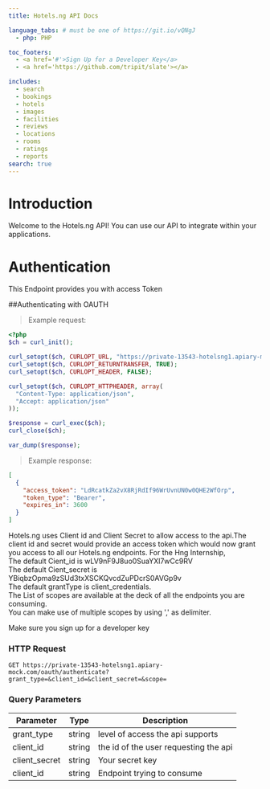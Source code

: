 ```yaml
---
title: Hotels.ng API Docs

language_tabs: # must be one of https://git.io/vQNgJ
  - php: PHP

toc_footers:
  - <a href='#'>Sign Up for a Developer Key</a>
  - <a href='https://github.com/tripit/slate'></a>

includes:
  - search
  - bookings
  - hotels
  - images
  - facilities
  - reviews
  - locations
  - rooms
  - ratings
  - reports
search: true
---
```


# Introduction

Welcome to the Hotels.ng API! You can use our API to integrate within your applications.

# Authentication

This Endpoint provides you with access Token

##Authenticating with OAUTH

> Example request:

```php
<?php
$ch = curl_init();

curl_setopt($ch, CURLOPT_URL, "https://private-13543-hotelsng1.apiary-mock.com/oauth/authenticate?grant_type=&client_id=&client_secret=&scope=");
curl_setopt($ch, CURLOPT_RETURNTRANSFER, TRUE);
curl_setopt($ch, CURLOPT_HEADER, FALSE);

curl_setopt($ch, CURLOPT_HTTPHEADER, array(
  "Content-Type: application/json",
  "Accept: application/json"
));

$response = curl_exec($ch);
curl_close($ch);

var_dump($response);
```

> Example response:

```json
[
  {
    "access_token": "LdRcatkZa2vX8RjRdIf96WrUvnUN0w0QHE2WfOrp",
    "token_type": "Bearer",
    "expires_in": 3600
  }
]
```


Hotels.ng uses Client id and Client Secret to allow access to the api.The client id and secret would provide an access token which would now grant you access to all our Hotels.ng endpoints. 
For the Hng Internship,<br>
The default Cient_id is wLV9nF9J8uo0SuaYXl7wCc9RV<br>
The default Cient_secret is YBiqbzOpma9zSUd3txXSCKQvcdZuPDcrS0AVGp9v <br>
The default grantType is client_credentials.<br>
The List of scopes are available at the deck of all the endpoints you are consuming. <br>
You can make use of multiple scopes by using ',' as delimiter.<br>

<aside class="notice">
Make sure you sign up for a developer key
</aside>

### HTTP Request

`GET https://private-13543-hotelsng1.apiary-mock.com/oauth/authenticate?grant_type=&client_id=&client_secret=&scope=`

### Query Parameters

Parameter | Type | Description
--------- | ------- | -----------
grant_type| string|level of access the api supports 
client_id | string |the id of the user requesting the api
client_secret | string |Your secret key
client_id | string |Endpoint trying to consume



